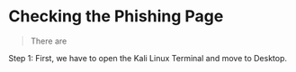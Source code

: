 # Checking the Phishing Page

>There are 

Step 1: First, we have to open the Kali Linux Terminal and move to Desktop.




<br/>
